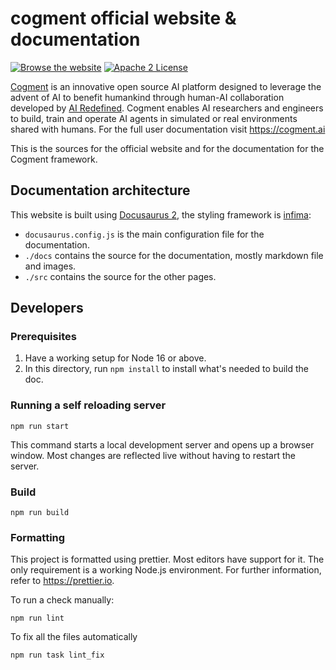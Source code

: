 # cogment official website & documentation

[![Browse the website](https://img.shields.io/static/v1?label=https://cogment.ai&message=browse&color=blue&style=flat-square)](https://cogment.ai) [![Apache 2 License](https://img.shields.io/badge/license-Apache%202-green?style=flat-square)](./LICENSE)

[Cogment](https://cogment.ai) is an innovative open source AI platform designed to leverage the advent of AI to benefit humankind through human-AI collaboration developed by [AI Redefined](https://ai-r.com). Cogment enables AI researchers and engineers to build, train and operate AI agents in simulated or real environments shared with humans. For the full user documentation visit <https://cogment.ai>

This is the sources for the official website and for the documentation for the Cogment framework.

## Documentation architecture

This website is built using [Docusaurus 2](https://docusaurus.io/), the styling framework is [infima](https://infima.dev):

-   `docusaurus.config.js` is the main configuration file for the documentation.
-   `./docs` contains the source for the documentation, mostly markdown file and images.
-   `./src` contains the source for the other pages.

## Developers

### Prerequisites

1. Have a working setup for Node 16 or above.
2. In this directory, run `npm install` to install what's needed to build the doc.

### Running a self reloading server

```console
npm run start
```

This command starts a local development server and opens up a browser window. Most changes are reflected live without having to restart the server.

### Build

```console
npm run build
```

### Formatting

This project is formatted using prettier. Most editors have support for it. The only requirement is a working Node.js environment. For further information, refer to <https://prettier.io>.

To run a check manually:

```console
npm run lint
```

To fix all the files automatically

```console
npm run task lint_fix
```
